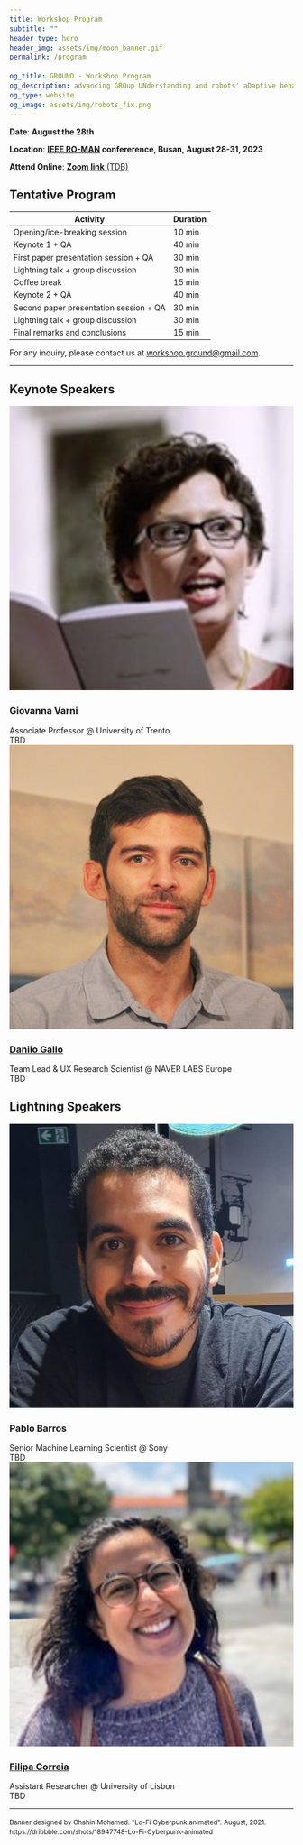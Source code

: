 ```yaml
---
title: Workshop Program
subtitle: ""
header_type: hero
header_img: assets/img/moon_banner.gif
permalink: /program

og_title: GROUND - Workshop Program
og_description: advancing GROup UNderstanding and robots' aDaptive behavior
og_type: website
og_image: assets/img/robots_fix.png
---
```


**Date**: **August the 28th**

**Location**:  **[IEEE RO-MAN](http://ro-man2023.org/main) confererence, Busan, August 28-31, 2023**

**Attend Online**: [**Zoom link** (TDB)]()

## Tentative Program

| **Activity**                           | **Duration** |
|----------------------------------------|--------------|
| Opening/ice-breaking session           | 10 min       |
| Keynote 1 + QA                         | 40 min       |
| First paper presentation session + QA  | 30 min       |
| Lightning talk + group discussion      | 30 min       |
| Coffee break                           | 15 min       |
| Keynote 2 + QA                         | 40 min       |
| Second paper presentation session + QA | 30 min       |
| Lightning talk + group discussion      | 30 min       |
| Final remarks and conclusions          | 15 min       |

For any inquiry, please contact us at [workshop.ground@gmail.com](mailto:workshop.ground@gmail.com).

 ---

## Keynote Speakers

<section class="light">
    <div class="container py-2">
        <article class="postcard light blue">
            <a class="postcard__img_link" href="#">
                <img class="postcard__img" src="assets/img/giovanna.png" alt="Giovanna Varni" />
            </a>
            <div class="postcard__text t-dark">
                <h1 class="postcard__title blue">Giovanna Varni</h1>
                <div class="postcard__subtitle small">
					Associate Professor @ University of Trento
				</div>
                <div class="postcard__bar"></div>
                <div class="postcard__preview-txt">TBD</div>
            </div>
        </article>
        <article class="postcard light blue">
			<a class="postcard__img_link" href="#">
				<img class="postcard__img" src="assets/img/danilo.png" alt="Danilo Gallo" />	
			</a>
			<div class="postcard__text t-dark">
				<h1 class="postcard__title blue"><a href="#">Danilo Gallo</a></h1>
				<div class="postcard__subtitle small">
					Team Lead & UX Research Scientist @ NAVER LABS Europe
				</div>
				<div class="postcard__bar"></div>
				<div class="postcard__preview-txt">TBD</div>
			</div>
		</article>
    </div>
</section>

## Lightning Speakers

<section class="light">
    <div class="container py-2">
        <article class="postcard light blue">
            <a class="postcard__img_link" href="#">
                <img class="postcard__img" src="assets/img/pablo.png" alt="Image Title" />
            </a>
            <div class="postcard__text t-dark">
                <h1 class="postcard__title blue">Pablo Barros</h1>
                <div class="postcard__subtitle small">
					Senior Machine Learning Scientist @ Sony
				</div>
                <div class="postcard__bar"></div>
                <div class="postcard__preview-txt">TBD</div>
            </div>
        </article>
        <article class="postcard light blue">
			<a class="postcard__img_link" href="#">
				<img class="postcard__img" src="assets/img/filipa.png" alt="Image Title" />	
			</a>
			<div class="postcard__text t-dark">
				<h1 class="postcard__title blue"><a href="#">Filipa Correia</a></h1>
				<div class="postcard__subtitle small">
					Assistant Researcher @ University of Lisbon
				</div>
				<div class="postcard__bar"></div>
				<div class="postcard__preview-txt">TBD</div>
			</div>
		</article>
    </div>
</section>

---

<p class="card-text"><small class="text-muted">Banner designed by Chahin Mohamed. "Lo-Fi Cyberpunk animated". August, 2021. <a>https://dribbble.com/shots/18947748-Lo-Fi-Cyberpunk-animated</a></small></p>
